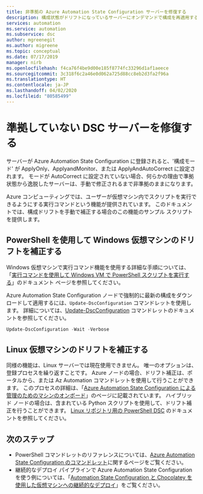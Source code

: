```yaml
---
title: 非準拠の Azure Automation State Configuration サーバーを修復する
description: 構成状態がドリフトになっているサーバーにオンデマンドで構成を再適用する方法
services: automation
ms.service: automation
ms.subservice: dsc
author: mgreenegit
ms.author: migreene
ms.topic: conceptual
ms.date: 07/17/2019
manager: nirb
ms.openlocfilehash: f4ca76f4be9d00e185f8774fc33296d1af1aeece
ms.sourcegitcommit: 3c318f6c2a46e0d062a725d88cc8eb2d3fa2f96a
ms.translationtype: HT
ms.contentlocale: ja-JP
ms.lasthandoff: 04/02/2020
ms.locfileid: "80585499"
---
```

# <a name="remediate-non-compliant-dsc-servers"></a>準拠していない DSC サーバーを修復する

サーバーが Azure Automation State Configuration に登録されると、'構成モード' が ApplyOnly、ApplyandMonitor、または ApplyAndAutoCorrect に設定されます。
モードが AutoCorrect に設定されていない場合、何らかの理由で準拠状態から逸脱したサーバーは、手動で修正されるまで非準拠のままになります。

Azure コンピューティングでは、ユーザーが仮想マシン内でスクリプトを実行できるようにする実行コマンドという機能が提供されています。
このドキュメントでは、構成ドリフトを手動で補正する場合のこの機能のサンプル スクリプトを提供します。

## <a name="correct-drift-of-windows-virtual-machines-using-powershell"></a>PowerShell を使用して Windows 仮想マシンのドリフトを補正する

Windows 仮想マシンで実行コマンド機能を使用する詳細な手順については、「[実行コマンドを使用して Windows VM で PowerShell スクリプトを実行する](/azure/virtual-machines/windows/run-command)」のドキュメント ページを参照してください。

Azure Automation State Configuration ノードで強制的に最新の構成をダウンロードして適用するには、`Update-DscConfiguration` コマンドレットを使用します。
詳細については、[Update-DscConfiguration](/powershell/module/psdesiredstateconfiguration/update-dscconfiguration) コマンドレットのドキュメントを参照してください。

```powershell
Update-DscConfiguration -Wait -Verbose
```

## <a name="correct-drift-of-linux-virtual-machines"></a>Linux 仮想マシンのドリフトを補正する

同様の機能は、Linux サーバーでは現在使用できません。
唯一のオプションは、登録プロセスを繰り返すことです。
Azure ノードの場合、ドリフト補正は、ポータルから、または Az Automation コマンドレットを使用して行うことができます。
このプロセスの詳細は、「[Azure Automation State Configuration による管理のためのマシンのオンボード](/azure/automation/automation-dsc-onboarding#onboard-a-vm-using-azure-portal)」のページに記載されています。
ハイブリッド ノードの場合は、含まれている Python スクリプトを使用して、ドリフト補正を行うことができます。
[Linux リポジトリ用の PowerShell DSC](https://github.com/Microsoft/PowerShell-DSC-for-Linux#performing-dsc-operations-from-the-linux-computer) のドキュメントを参照してください。

## <a name="next-steps"></a>次のステップ

- PowerShell コマンドレットのリファレンスについては、[Azure Automation State Configuration のコマンドレット](/powershell/module/azurerm.automation/#automation)に関するページをご覧ください。
- 継続的なデプロイ パイプラインで Azure Automation State Configuration を使う例については、「[Automation State Configuration と Chocolatey を使用した仮想マシンへの継続的なデプロイ](automation-dsc-cd-chocolatey.md)」をご覧ください。
